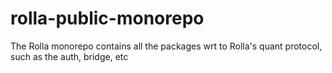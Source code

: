 # rolla-public-monorepo
The Rolla monorepo contains all the packages wrt to Rolla's quant protocol, such as the auth, bridge, etc
